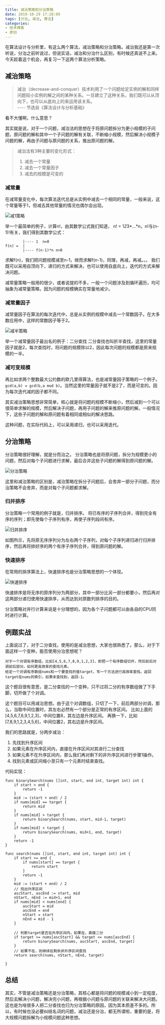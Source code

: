 ```yaml
---
title: 减治策略和分治策略
date: 2019-10-29 17:28:09
tags: [分治, 减治, 算法]
categories:
- 技术博客
- 原创
---
```


在算法设计与分析里，有这么两个算法，减治策略和分治策略。减治我还是第一次听说，分治之前听说过，但说实话，减治和分治什么区别，有时候还真说不上来。今天趁着这个机会，再复习一下这两个算法分析策略。

<!-- more -->


## 减治策略

> 减治（decrease-and-conquer）技术利用了一个问题给定实例的解和同样问题较小实例的解之间的某种关系。一旦建立了这种关系，我们既可以从顶向下，也可以从底向上的来运用该关系。   
> ---- 节选自《算法设计与分析基础》

看不大懂啊，什么意思？

其实就是说，对于一个问题，减治法的思想在于将原问题拆分为更小规模的子问题，原问题的解和其中一个子问题的解有关联，不断缩小规模，然后解决小规模子问题的解，再由子问题与原问题的关系，推出原问题的解。

> 减治法有3种主要的变化形式：
> 1. 减去一个常量
> 2. 减去一个常量因子
> 3. 减去的规模是可变的

### 减常量
在减常量变化中，每次算法迭代总是从实例中减去一个相同的常量，一般来说，这个常量等于1，但减去其他常量的情况也偶尔会出现。

![减1策略](https://img001-10042971.cos.ap-shanghai.myqcloud.com/blog/ccsite/decrease1.jpg)

举一个最简单的例子，计算n!，由其数学公式我们知道， n! = 1*2*3*...*n，n!与(n-1)!有关，我们得到其数学公式：

```
        |---- 1  n=0
f(n) =  |
        |---- f(n-1)*n n>0
```
求解f(n)，我们把问题规模减至n-1，继而求解f(n-1)，同理，再减，再减。。。
我们既可以采用自顶向下，递归的方式来解决，也可以使用自底向上，迭代的方式来解决问题。

减常量策略一般用的很少，或者说提的不多，一般一个问题涉及到循环遍历，均可抽象为减常量策略，因为问题的规模确实在常量地减少。

### 减常量因子
减常量因子在算法的每次迭代中，总是从实例的规模中减去一个常数因子。在大多数应用中，这样的常数因子等于2。

![减半策略](https://img001-10042971.cos.ap-shanghai.myqcloud.com/blog/ccsite/decrease2.jpg)

举一个减常量因子最出名的例子：二分查找
二分查找也叫折半查找，这里的常量因子就是2，每次查找时，将问题的规模除以2，因此每次问题的规模都是原来规模的一半。

### 减可变规模
再比如求两个整数最大公约数的欧几里得算法，也是减常量因子策略的一个例子。`gcd(a,b) = gcd(b,a mod b)`。当然这里的常量因子就不是2了，而是可变的。因为每次迭代减的因子都不同。

其实减治策略思想非常简单，核心就是将问题的规模不断缩小，然后减到一个可以很简单求解的规模，然后解决子问题，再用子问题的解来推原问题的解。一般情况下，这些子问题的解和原问题有着相同或相似的解决思路。

这种问题，在实际代码上，可以采用递归，也可以采用迭代。

## 分治策略
分治策略很好理解，就是分而治之。
分治策略也是将原问题，拆分为规模更小的问题，然后对每个子问题进行求解，最后合并这些子问题的解得到原问题的解。

![分治策略](https://img001-10042971.cos.ap-shanghai.myqcloud.com/blog/ccsite/divide.jpg)

这里和减治策略的区别是，减治策略在拆分子问题后，会舍弃一部分子问题，而分治策略不会舍弃，而是对每个子问题都求解。

### 归并排序
分治策略一个常用的例子就是，归并排序。
将已有序的子序列合并，得到完全有序的序列；即先使每个子序列有序，再使子序列段间有序。

![归并排序](https://img001-10042971.cos.ap-shanghai.myqcloud.com/blog/merge-sort.png)

如图所示，先将原无序序列分为左右两个子序列，对每个子序列递归进行归并排序，然后再将排好序的两个有序子序列合并，得到原问题的解。

### 快速排序
在常用的排序算法上，快速排序也是分治策略思想的一个体现。

![快速排序](https://img001-10042971.cos.ap-shanghai.myqcloud.com/blog/quick-sort.png)

快速排序是将无序的原序列分为两部分，其中一部分比另一部分都要小，然后再对这两部分递归使用快速排序，从而达到对原数列排序的目的。

分治策略对并行计算来说是十分理想的，因为各个子问题都可以由各自的CPU同时进行计算。

## 例题实战
上面说过了，对于二分查找，使用的是减治思想，大家也很熟悉了。那么，对于下面这样一个变种，能否使用分治思想呢？

```
对于一个对调有序数组，比如[4,5,6,7,8,9,1,2,3]，即把一个有序数组切开，然后前后对调前后部分。如何更高效率的查找元素。
给定一个对调有序数组nums和一个要查找的值target，写一个方法进行高效率查找。返回target在nums的索引，如果未查找到，返回-1。
```

这个题目很有意思，是二分查找的一个变种，只不过将二分的有序数组做了下手脚，切开做了个对调。

这个题目可以用减治思想。由于这个对调数组，只切了一下，前后两部分对调，那么，当取中间位置时，其左右必然有一个部分是正常的有序区间。
比如上面的[4,5,6,7,8,9,1,2,3]，中间位置8，其左边是升序区间。
再换一下，比如[7,8,9,1,2,3,4,5,6]，中间位置2，其右边是升序区间。

我们的思路就是，分两步减治：

1. 先找到升序区间
2. 如果元素在升序区间内，直接在升序区间对其进行二分查找
3. 如果元素不在升序区间内，那么我们再对剩下的非升序区间进行步骤1操作。
4. 找到元素或区间缩小至只有一个元素时结束查找。

代码实现：

```golang
func binarySearch(nums []int, start, end int, target int) int {
    if start > end {
        return -1
    }
    mid := (start + end) / 2
    if nums[mid] == target {
        return mid
    }
    if nums[mid] > target {
        return binarySearch(nums, start, mid-1, target)
    }
    if nums[mid] < target {
        return binarySearch(nums, mid+1, end, target)
    }
    return -1
}

func search(nums []int, start, end int, target int) int {
    if start >= end {
        if nums[start] == target {
            return start
        }
        return -1
    }
    mid := (start + end) / 2
    // 找出升序区间
    ascStart, ascEnd := start, mid
    nStart, nEnd := mid+1, end
    if nums[mid] < nums[end] {
        ascStart = mid
        ascEnd = end
        nStart = start
        nEnd = mid - 1
    }

    // 判断target是否在升序区间内，如果在，直接二分
    if target >= nums[ascStart] && target <= nums[ascEnd] {
        return binarySearch(nums, ascStart, ascEnd, target)
    }
    // 如果不在，则继续在剩余非升序区间查找
    return search(nums, nStart, nEnd, target)

}

```

## 总结
其实，不管是减治策略还是分治策略，其核心都是将问题的规模减小到一定程度，然后去解决小问题，解决完小问题，再根据小问题与原问题的关联来解决大问题。这也是为啥很多人把二分查找也归为分治策略的原因，因为其本质差不多的。所以，有时候也没必要纠结名词的问题，减治还是分治，都无所谓啦，重要的是，将大规模问题拆解为小规模问题这种思想。